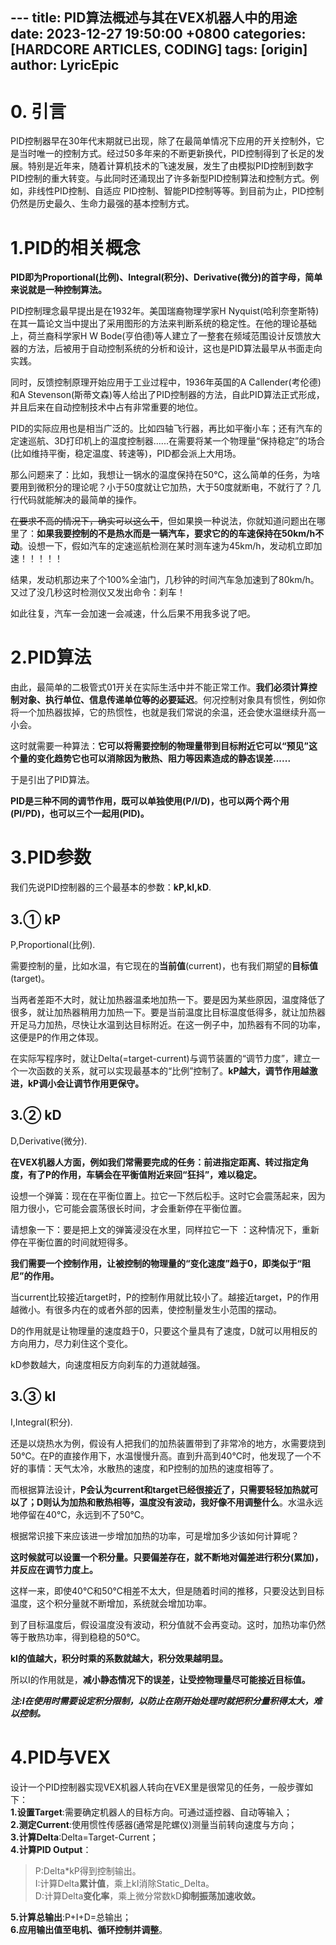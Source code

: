 ﻿﻿---
title: PID算法概述与其在VEX机器人中的用途
date: 2023-12-27 19:50:00 +0800
categories: [HARDCORE ARTICLES, CODING]
tags: [origin]
author: LyricEpic
---

# 0. 引言

PID控制器早在30年代末期就已出现，除了在最简单情况下应用的开关控制外，它是当时唯一的控制方式。经过50多年来的不断更新换代，PID控制得到了长足的发展。特别是近年来，随着计算机技术的飞速发展，发生了由模拟PID控制到数字PID控制的重大转变。与此同时还涌现出了许多新型PID控制算法和控制方式。例如，非线性PID控制、自适应 PID控制、智能PID控制等等。到目前为止，PID控制仍然是历史最久、生命力最强的基本控制方式。

# 1.PID的相关概念

**PID即为Proportional(比例)、Integral(积分)、Derivative(微分)的首字母，简单来说就是一种控制算法。**

PID控制理念最早提出是在1932年。美国瑞裔物理学家H Nyquist(哈利奈奎斯特)在其一篇论文当中提出了采用图形的方法来判断系统的稳定性。在他的理论基础上，荷兰裔科学家H W Bode(亨伯德)等人建立了一整套在频域范围设计反馈放大器的方法，后被用于自动控制系统的分析和设计，这也是PID算法最早从书面走向实践。

同时，反馈控制原理开始应用于工业过程中，1936年英国的A Callender(考伦德)和A Stevenson(斯蒂文森)等人给出了PID控制器的方法，自此PID算法正式形成，并且后来在自动控制技术中占有非常重要的地位。

PID的实际应用也是相当广泛的。比如四轴飞行器，再比如平衡小车；还有汽车的定速巡航、3D打印机上的温度控制器......在需要将某一个物理量“保持稳定”的场合(比如维持平衡，稳定温度、转速等)，PID都会派上大用场。

那么问题来了：比如，我想让一锅水的温度保持在50℃，这么简单的任务，为啥要用到微积分的理论呢？小于50度就让它加热，大于50度就断电，不就行了？几行代码就能解决的最简单的操作。

~~在要求不高的情况下，确实可以这么干~~，但如果换一种说法，你就知道问题出在哪里了：**如果我要控制的不是热水而是一辆汽车，要求它的的车速保持在50km/h不动**。设想一下，假如汽车的定速巡航检测在某时测车速为45km/h，发动机立即加速！！！！！

结果，发动机那边来了个100%全油门，几秒钟的时间汽车急加速到了80km/h。又过了没几秒这时检测仪又发出命令：刹车！

如此往复，汽车一会加速一会减速，什么后果不用我多说了吧。

# 2.PID算法

由此，最简单的二极管式01开关在实际生活中并不能正常工作。**我们必须计算控制对象、执行单位、信息传递单位等的必要延迟**。何况控制对象具有惯性，例如你将一个加热器拔掉，它的热惯性，也就是我们常说的余温，还会使水温继续升高一小会。

这时就需要一种算法：**它可以将需要控制的物理量带到目标附近它可以“预见”这个量的变化趋势它也可以消除因为散热、阻力等因素造成的静态误差......**

于是引出了PID算法。

**PID是三种不同的调节作用，既可以单独使用(P/I/D)，也可以两个两个用(PI/PD)，也可以三个一起用(PID)。**

# 3.PID参数

我们先说PID控制器的三个最基本的参数：**kP,kI,kD**.

## 3.① kP

P,Proportional(比例).

需要控制的量，比如水温，有它现在的**当前值**(current)，也有我们期望的**目标值**(target)。

当两者差距不大时，就让加热器温柔地加热一下。要是因为某些原因，温度降低了很多，就让加热器稍用力加热一下。要是当前温度比目标温度低得多，就让加热器开足马力加热，尽快让水温到达目标附近。在这一例子中，加热器有不同的功率，这便是P的作用之体现。

在实际写程序时，就让Delta(=target-current)与调节装置的“调节力度”，建立一个一次函数的关系，就可以实现最基本的“比例”控制了。**kP越大，调节作用越激进，kP调小会让调节作用更保守。**

## 3.② kD

D,Derivative(微分).

**在VEX机器人方面，例如我们常需要完成的任务：前进指定距离、转过指定角度，有了P的作用，车辆会在平衡值附近来回“狂抖”，难以稳定。**

设想一个弹簧：现在在平衡位置上。拉它一下然后松手。这时它会震荡起来，因为阻力很小，它可能会震荡很长时间，才会重新停在平衡位置。

请想象一下：要是把上文的弹簧浸没在水里，同样拉它一下  ：这种情况下，重新停在平衡位置的时间就短得多。

**我们需要一个控制作用，让被控制的物理量的“变化速度”趋于0，即类似于“阻尼”的作用。**

当current比较接近target时，P的控制作用就比较小了。越接近target，P的作用越微小。有很多内在的或者外部的因素，使控制量发生小范围的摆动。

D的作用就是让物理量的速度趋于0，只要这个量具有了速度，D就可以用相反的方向用力，尽力刹住这个变化。

kD参数越大，向速度相反方向刹车的力道就越强。

## 3.③ kI

I,Integral(积分).

还是以烧热水为例，假设有人把我们的加热装置带到了非常冷的地方，水需要烧到50℃。在P的直接作用下，水温慢慢升高。直到升高到40℃时，他发现了一个不好的事情：天气太冷，水散热的速度，和P控制的加热的速度相等了。

而根据算法设计，**P会认为current和target已经很接近了，只需要轻轻加热就可以了；D则认为加热和散热相等，温度没有波动，我好像不用调整什么**。水温永远地停留在40℃，永远到不了50℃。

根据常识接下来应该进一步增加加热的功率，可是增加多少该如何计算呢？

**这时候就可以设置一个积分量。只要偏差存在，就不断地对偏差进行积分(累加)，并反应在调节力度上。**

这样一来，即使40℃和50℃相差不太大，但是随着时间的推移，只要没达到目标温度，这个积分量就不断增加，系统就会增加功率。

到了目标温度后，假设温度没有波动，积分值就不会再变动。这时，加热功率仍然等于散热功率，得到稳稳的50℃。

**kI的值越大，积分时乘的系数就越大，积分效果越明显。**

所以I的作用就是，**减小静态情况下的误差，让受控物理量尽可能接近目标值。**

***注:I在使用时需要设定积分限制，以防止在刚开始处理时就把积分量积得太大，难以控制。***

# 4.PID与VEX

设计一个PID控制器实现VEX机器人转向在VEX里是很常见的任务，一般步骤如下：    
**1.设置Target**:需要确定机器人的目标方向。可通过遥控器、自动等输入；    
**2.测定Current**:使用惯性传感器(通常是陀螺仪)测量当前转向速度与方向；    
**3.计算Delta**:Delta=Target-Current；    
**4.计算PID Output**：

>P:Delta*kP得到控制输出。    
>I:计算Delta**累计值**，乘上kI消除Static_Delta。    
>D:计算Delta**变化率**，乘上微分常数kD**抑制振荡加速收敛。**   
 
**5.计算总输出**:P+I+D=总输出；    
**6.应用输出值至电机、循环控制并调整**。

